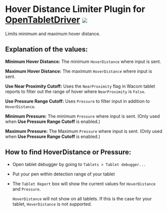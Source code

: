 # Hover Distance Limiter Plugin for [OpenTabletDriver](https://github.com/OpenTabletDriver/OpenTabletDriver) [![](https://img.shields.io/github/downloads/Kuuuube/Hover_Distance_Limiter/total.svg)](https://github.com/Kuuuube/Hover_Distance_Limiter/releases/latest)

Limits minimum and maximum hover distance.

## Explanation of the values:

**Minimum Hover Distance:** The minimum `HoverDistance` where input is sent.

**Maximum Hover Distance:** The maximum `HoverDistance` where input is sent.

**Use Near Proximity Cutoff:** Uses the `NearProximity` flag in Wacom tablet reports to filter out the range of hover where `NearProximity` is `False`.

**Use Pressure Range Cutoff:** Uses `Pressure` to filter input in addition to `HoverDistance`.

**Minimum Pressure:** The minimum `Pressure` where input is sent. (Only used when **Use Pressure Range Cutoff** is enabled.)

**Maximum Pressure:** The Maximum `Pressure` where input is sent. (Only used when **Use Pressure Range Cutoff** is enabled.)

## How to find HoverDistance or Pressure:
- Open tablet debugger by going to `Tablets > Tablet debugger...`
- Put your pen within detection range of your tablet
- The `Tablet Report` box will show the current values for `HoverDistance` and `Pressure`.

    `HoverDistance` will not show on all tablets. If this is the case for your tablet, `HoverDistance` is not supported.